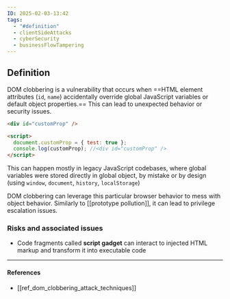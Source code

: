 ```yaml
---
ID: 2025-02-03-13:42
tags:
  - "#definition"
  - clientSideAttacks
  - cyberSecurity
  - businessFlowTampering
---
```

## Definition

DOM clobbering is a vulnerability that occurs when ==HTML element attributes (`id`, `name`) accidentally override global JavaScript variables or default object properties.== This can lead to unexpected behavior or security issues.

```html
<div id="customProp" />

<script>
  document.customProp = { test: true };
  console.log(customProp); //<div id="customProp" />
</script>

```

This can happen mostly in legacy JavaScript codebases, where global variables were stored directly in global object, by mistake or by design (using `window`, `document`, `history`, `localStorage`) 

DOM clobbering can leverage this particular browser behavior to mess with object behavior. Similarly to [[prototype pollution]], it can lead to privilege escalation issues.

### Risks and associated issues
- Code fragments called **script gadget** can interact to injected HTML markup and transform it into executable code


---

#### References
- [[ref_dom_clobbering_attack_techniques]]

